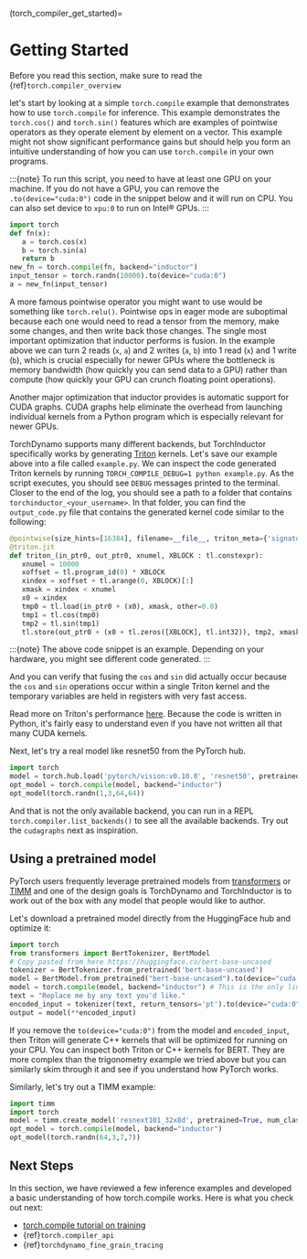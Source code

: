 (torch_compiler_get_started)=

# Getting Started

Before you read this section, make sure to read the {ref}`torch.compiler_overview`

let's start by looking at a simple `torch.compile` example that demonstrates
how to use `torch.compile` for inference. This example demonstrates the
`torch.cos()` and `torch.sin()` features which are examples of pointwise
operators as they operate element by element on a vector. This example might
not show significant performance gains but should help you form an intuitive
understanding of how you can use `torch.compile` in your own programs.

:::{note}
To run this script, you need to have at least one GPU on your machine.
If you do not have a GPU, you can remove the `.to(device="cuda:0")` code
in the snippet below and it will run on CPU. You can also set device to
`xpu:0` to run on Intel® GPUs.
:::

```python
import torch
def fn(x):
   a = torch.cos(x)
   b = torch.sin(a)
   return b
new_fn = torch.compile(fn, backend="inductor")
input_tensor = torch.randn(10000).to(device="cuda:0")
a = new_fn(input_tensor)
```

A more famous pointwise operator you might want to use would
be something like `torch.relu()`. Pointwise ops in eager mode are
suboptimal because each one would need to read a tensor from the
memory, make some changes, and then write back those changes. The single
most important optimization that inductor performs is fusion. In the
example above we can turn 2 reads (`x`, `a`) and
2 writes (`a`, `b`) into 1 read (`x`) and 1 write (`b`), which
is crucial especially for newer GPUs where the bottleneck is memory
bandwidth (how quickly you can send data to a GPU) rather than compute
(how quickly your GPU can crunch floating point operations).

Another major optimization that inductor provides is automatic
support for CUDA graphs.
CUDA graphs help eliminate the overhead from launching individual
kernels from a Python program which is especially relevant for newer GPUs.

TorchDynamo supports many different backends, but TorchInductor specifically works
by generating [Triton](https://github.com/openai/triton) kernels. Let's save
our example above into a file called `example.py`. We can inspect the code
generated Triton kernels by running `TORCH_COMPILE_DEBUG=1 python example.py`.
As the script executes, you should see `DEBUG` messages printed to the
terminal. Closer to the end of the log, you should see a path to a folder
that contains `torchinductor_<your_username>`. In that folder, you can find
the `output_code.py` file that contains the generated kernel code similar to
the following:

```python
@pointwise(size_hints=[16384], filename=__file__, triton_meta={'signature': {'in_ptr0': '*fp32', 'out_ptr0': '*fp32', 'xnumel': 'i32'}, 'device': 0, 'constants': {}, 'mutated_arg_names': [], 'configs': [AttrsDescriptor(divisible_by_16=(0, 1, 2), equal_to_1=())]})
@triton.jit
def triton_(in_ptr0, out_ptr0, xnumel, XBLOCK : tl.constexpr):
   xnumel = 10000
   xoffset = tl.program_id(0) * XBLOCK
   xindex = xoffset + tl.arange(0, XBLOCK)[:]
   xmask = xindex < xnumel
   x0 = xindex
   tmp0 = tl.load(in_ptr0 + (x0), xmask, other=0.0)
   tmp1 = tl.cos(tmp0)
   tmp2 = tl.sin(tmp1)
   tl.store(out_ptr0 + (x0 + tl.zeros([XBLOCK], tl.int32)), tmp2, xmask)
```

:::{note}
The above code snippet is an example. Depending on your hardware,
you might see different code generated.
:::

And you can verify that fusing the `cos` and `sin` did actually occur
because the `cos` and `sin` operations occur within a single Triton kernel
and the temporary variables are held in registers with very fast access.

Read more on Triton's performance
[here](https://openai.com/blog/triton/). Because the code is written
in Python, it's fairly easy to understand even if you have not written all that
many CUDA kernels.

Next, let's try a real model like resnet50 from the PyTorch
hub.

```python
import torch
model = torch.hub.load('pytorch/vision:v0.10.0', 'resnet50', pretrained=True)
opt_model = torch.compile(model, backend="inductor")
opt_model(torch.randn(1,3,64,64))
```

And that is not the only available backend, you can run in a REPL
`torch.compiler.list_backends()` to see all the available backends. Try out the
`cudagraphs` next as inspiration.

## Using a pretrained model

PyTorch users frequently leverage pretrained models from
[transformers](https://github.com/huggingface/transformers) or
[TIMM](https://github.com/rwightman/pytorch-image-models) and one of
the design goals is TorchDynamo and TorchInductor is to work out of the box with
any model that people would like to author.

Let's download a pretrained model directly from the HuggingFace hub and optimize
it:

```python
import torch
from transformers import BertTokenizer, BertModel
# Copy pasted from here https://huggingface.co/bert-base-uncased
tokenizer = BertTokenizer.from_pretrained('bert-base-uncased')
model = BertModel.from_pretrained("bert-base-uncased").to(device="cuda:0")
model = torch.compile(model, backend="inductor") # This is the only line of code that we changed
text = "Replace me by any text you'd like."
encoded_input = tokenizer(text, return_tensors='pt').to(device="cuda:0")
output = model(**encoded_input)
```

If you remove the `to(device="cuda:0")` from the model and
`encoded_input`, then Triton will generate C++ kernels that will be
optimized for running on your CPU. You can inspect both Triton or C++
kernels for BERT. They are more complex than the trigonometry
example we tried above but you can similarly skim through it and see if you
understand how PyTorch works.

Similarly, let's try out a TIMM example:

```python
import timm
import torch
model = timm.create_model('resnext101_32x8d', pretrained=True, num_classes=2)
opt_model = torch.compile(model, backend="inductor")
opt_model(torch.randn(64,3,7,7))
```

## Next Steps

In this section, we have reviewed a few inference examples and developed a
basic understanding of how torch.compile works. Here is what you check out next:

- [torch.compile tutorial on training](https://pytorch.org/tutorials/intermediate/torch_compile_tutorial.html)
- {ref}`torch.compiler_api`
- {ref}`torchdynamo_fine_grain_tracing`